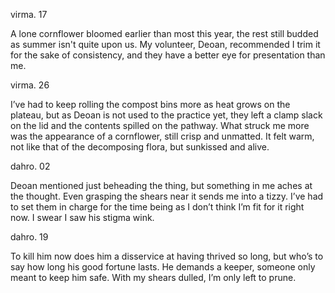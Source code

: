 virma. 17

A lone cornflower bloomed earlier than most this year, the rest still budded as summer isn't quite upon us. My volunteer, Deoan, recommended I trim it for the sake of consistency, and they have a better eye for presentation than me. 

virma. 26

I’ve had to keep rolling the compost bins more as heat grows on the plateau, but as Deoan is not used to the practice yet, they left a clamp slack on the lid and the contents spilled on the pathway. What struck me more was the appearance of a cornflower, still crisp and unmatted. It felt warm, not like that of the decomposing flora, but sunkissed and alive.

dahro. 02

Deoan mentioned just beheading the thing, but something in me aches at the thought. 
Even grasping the shears near it sends me into a tizzy. I’ve had to set them in charge for the time being as I don’t think I’m fit for it right now. I swear I saw his stigma wink.

dahro. 19

To kill him now does him a disservice at having thrived so long, but who’s to say how long his good fortune lasts. He demands a keeper, someone only meant to keep him safe. With my shears dulled, I’m only left to prune.
 
